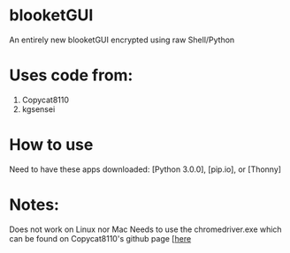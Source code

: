 # blooketGUI
An entirely new blooketGUI encrypted using raw Shell/Python

# Uses code from:
1) Copycat8110
2) kgsensei

# How to use
Need to have these apps downloaded: [Python 3.0.0], [pip.io], or [Thonny]
# Notes:
Does not work on Linux nor Mac
Needs to use the chromedriver.exe which can be found on Copycat8110's github page [[here]([url](https://raw.githubusercontent.com/Copycat8110/Blooket-Hack-GUI/main/chromedriver.exe))
